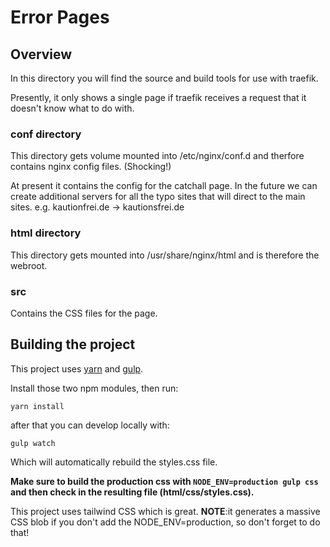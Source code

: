 # Error Pages

## Overview

In this directory you will find the source and build tools for use
with traefik.

Presently, it only shows a single page if traefik receives a request
that it doesn't know what to do with.

### conf directory

This directory gets volume mounted into /etc/nginx/conf.d and
therfore contains nginx config files. (Shocking!)

At present it contains the config for the catchall page.
In the future we can create additional servers for all the
typo sites that will direct to the main sites. 
e.g. kautionfrei.de -> kautionsfrei.de

### html directory

This directory gets mounted into /usr/share/nginx/html and
is therefore the webroot.

### src

Contains the CSS files for the page.

##  Building the project 

This project uses [yarn](https://yarnpkg.com/) and [gulp](https://gulpjs.com/).

Install those two npm modules, then run:

`yarn install`

after that you can develop locally with:

`gulp watch`

Which will automatically rebuild the styles.css file.

**Make sure to build the production css with `NODE_ENV=production gulp css` and then
check in the resulting file (html/css/styles.css).**

This project uses tailwind CSS which is great. **NOTE**:it generates
a massive CSS blob if you don't add the NODE_ENV=production, so
don't forget to do that!


